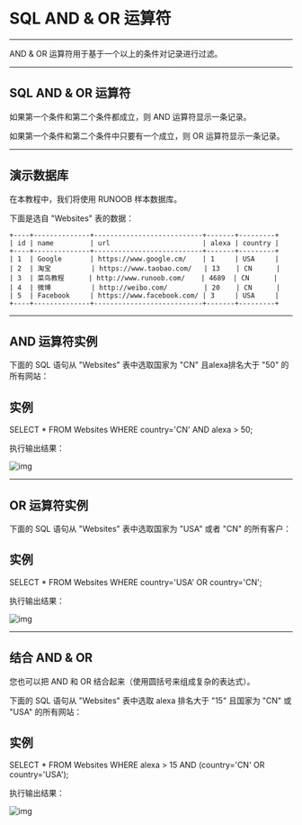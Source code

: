 # SQL AND & OR 运算符

------

AND & OR 运算符用于基于一个以上的条件对记录进行过滤。

------

## SQL AND & OR 运算符

如果第一个条件和第二个条件都成立，则 AND 运算符显示一条记录。

如果第一个条件和第二个条件中只要有一个成立，则 OR 运算符显示一条记录。

------

## 演示数据库

在本教程中，我们将使用 RUNOOB 样本数据库。

下面是选自 "Websites" 表的数据：

```
+----+--------------+---------------------------+-------+---------+
| id | name         | url                       | alexa | country |
+----+--------------+---------------------------+-------+---------+
| 1  | Google       | https://www.google.cm/    | 1     | USA     |
| 2  | 淘宝          | https://www.taobao.com/   | 13    | CN      |
| 3  | 菜鸟教程      | http://www.runoob.com/    | 4689  | CN      |
| 4  | 微博          | http://weibo.com/         | 20    | CN      |
| 5  | Facebook     | https://www.facebook.com/ | 3     | USA     |
+----+--------------+---------------------------+-------+---------+
```

------

## AND 运算符实例

下面的 SQL 语句从 "Websites" 表中选取国家为 "CN" 且alexa排名大于 "50" 的所有网站：

## 实例

SELECT * FROM Websites WHERE country='CN' AND alexa > 50;

执行输出结果：

![img](https://www.runoob.com/wp-content/uploads/2013/09/and-or1.jpg)



------

## OR 运算符实例

下面的 SQL 语句从 "Websites" 表中选取国家为 "USA" 或者 "CN" 的所有客户：

## 实例

SELECT * FROM Websites WHERE country='USA' OR country='CN';

执行输出结果：

![img](https://www.runoob.com/wp-content/uploads/2013/09/and-or2.jpg)



------

## 结合 AND & OR

您也可以把 AND 和 OR 结合起来（使用圆括号来组成复杂的表达式）。

下面的 SQL 语句从 "Websites" 表中选取 alexa 排名大于 "15" 且国家为 "CN" 或 "USA" 的所有网站：

## 实例

SELECT * FROM Websites WHERE alexa > 15 AND (country='CN' OR country='USA');

执行输出结果：

![img](https://www.runoob.com/wp-content/uploads/2013/09/and-or3.jpg)